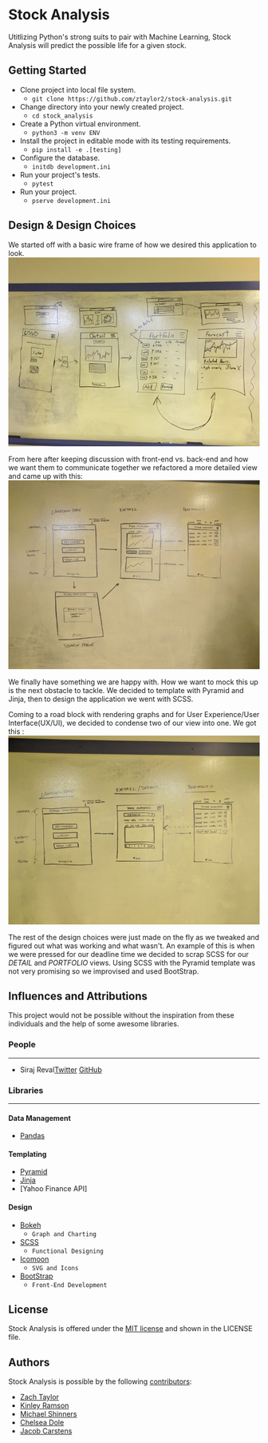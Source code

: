 # Stock Analysis 
Utitlizing Python's strong suits to pair with Machine Learning, Stock Analysis will predict the possible life for a given stock.
## Getting Started
* Clone project into local file system. 
    * ```git clone https://github.com/ztaylor2/stock-analysis.git```
* Change directory into your newly created project.
    * ```cd stock_analysis```
* Create a Python virtual environment.
    * ```python3 -m venv ENV```
* Install the project in editable mode with its testing requirements.
    * ```pip install -e .[testing]```
* Configure the database.
    * ```initdb development.ini```
* Run your project's tests.
    * ```pytest```
* Run your project.
    * ```pserve development.ini```
    
## Design & Design Choices
We started off with a basic wire frame of how we desired this application to look.
![Wire Frame](https://github.com/ztaylor2/stock-analysis/blob/jake-template-design/stock_analysis/static/wire_frames/wire_frame.jpg)

From here after keeping discussion with front-end vs. back-end and how we want them to communicate together we refactored a more detailed view and came up with this:
![Detailed Frame](https://github.com/ztaylor2/stock-analysis/blob/jake-template-design/stock_analysis/static/wire_frames/detailed_frame.jpg)

We finally have something we are happy with. How we want to mock this up is the next obstacle to tackle. We decided to template with Pyramid and Jinja, then to design the application we went with SCSS.

Coming to a road block with rendering graphs and for User Experience/User Interface(UX/UI), we decided to condense two of our view into one. We got this :
![Refactored Detail Frame](https://github.com/ztaylor2/stock-analysis/blob/jake-template-design/stock_analysis/static/wire_frames/refactored_detail_frame.jpg)

The rest of the design choices were just made on the fly as we tweaked and figured out what was working and what wasn't. An example of this is when we were pressed for our deadline time we decided to scrap SCSS for our *DETAIL* and *PORTFOLIO* views. Using SCSS with the Pyramid template was not very promising so we improvised and used BootStrap.
## Influences and Attributions
This project would not be possible without the inspiration from these individuals and the help of some awesome libraries.
### People
-----------
* Siraj Reval[Twitter](https://twitter.com/sirajraval) [GitHub](https://github.com/llSourcell)
### Libraries
--------------
#### Data Management
* [Pandas](https://pandas-datareader.readthedocs.io/en/latest/remote_data.html#yahoo-finance)
#### Templating
* [Pyramid](https://trypyramid.com/)
* [Jinja](http://jinja.pocoo.org/)
* [Yahoo Finance API]

#### Design
* [Bokeh](https://bokeh.pydata.org/en/latest/)
    * ```Graph and Charting```
* [SCSS](http://sass-lang.com/)
    * ```Functional Designing```
* [Icomoon](https://icomoon.io/)
    * ```SVG and Icons```
* [BootStrap](https://getbootstrap.com/)
    * ```Front-End Development```
## License
Stock Analysis is offered under the [MIT license](https://opensource.org/licenses/MIT) and shown in the LICENSE file.
## Authors
Stock Analysis is possible by the following [contributors](https://github.com/ztaylor2/stock-analysis/graphs/contributors):
* [Zach Taylor](https://github.com/ztaylor2)
* [Kinley Ramson](https://github.com/nothingnessbird)
* [Michael Shinners](https://github.com/mshinners)
* [Chelsea Dole](https://github.com/chelseadole)
* [Jacob Carstens](https://github.com/Loaye)